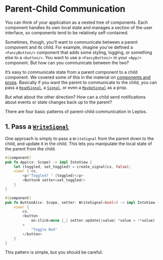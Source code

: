 # Parent-Child Communication

You can think of your application as a nested tree of components. Each component
handles its own local state and manages a section of the user interface, so
components tend to be relatively self-contained.

Sometimes, though, you’ll want to communicate between a parent component and its
child. For example, imagine you’ve defined a `<FancyButton/>` component that adds
some styling, logging, or something else to a `<button/>`. You want to use a
`<FancyButton/>` in your `<App/>` component. But how can you communicate between
the two?

It’s easy to communicate state from a parent component to a child component. We
covered some of this in the material on [components and props](./03_components.md).
Basically if you want the parent to communicate to the child, you can pass a
[`ReadSignal`](https://docs.rs/leptos/latest/leptos/struct.ReadSignal.html), a
[`Signal`](https://docs.rs/leptos/latest/leptos/struct.Signal.html), or even a
[`MaybeSignal`](https://docs.rs/leptos/latest/leptos/struct.MaybeSignal.html) as a prop.

But what about the other direction? How can a child send notifications about events
or state changes back up to the parent?

There are four basic patterns of parent-child communication in Leptos.

## 1. Pass a [`WriteSignal`](https://docs.rs/leptos/latest/leptos/struct.WriteSignal.html)

One approach is simply to pass a `WriteSignal` from the parent down to the child, and update
it in the child. This lets you manipulate the local state of the parent from the child.

```rust
#[component]
pub fn App(cx: Scope) -> impl IntoView {
	let (toggled, set_toggled) = create_signal(cx, false);
	view! { cx,
		<p>"Toggled? " {toggled}</p>
		<ButtonA setter=set_toggled/>
	}
}

#[component]
pub fn ButtonA(cx: Scope, setter: WriteSignal<bool>) -> impl IntoView {
    view! {
        cx,
        <button
            on:click=move |_| setter.update(|value| *value = !*value)
        >
            "Toggle Red"
        </button>
    }
}
```

This pattern is simple, but you should be careful:
